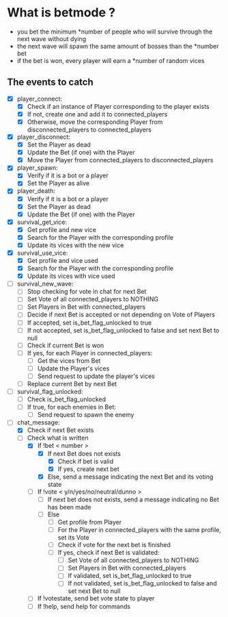 ﻿# What is betmode ?
- you bet the minimum \*number of people who will survive through the next wave without dying
- the next wave will spawn the same amount of bosses than the \*number bet
- if the bet is won, every player will earn a \*number of random vices

## The events to catch
- [x] player_connect:
	- [x] Check if an instance of Player corresponding to the player exists
	- [x] If not, create one and add it to connected_players
	- [x] Otherwise, move the corresponding Player from disconnected_players to connected_players
- [x] player_disconnect:
	- [x] Set the Player as dead
	- [x] Update the Bet (if one) with the Player
	- [x] Move the Player from connected_players to disconnected_players
- [x] player_spawn:
	- [x] Verify if it is a bot or a player
	- [x] Set the Player as alive
- [x] player_death:
	- [x] Verify if it is a bot or a player
	- [x] Set the Player as dead
	- [x] Update the Bet (if one) with the Player
- [x] survival_get_vice:
	- [x] Get profile and new vice
	- [x] Search for the Player with the corresponding profile
	- [x] Update its vices with the new vice
- [x] survival_use_vice:
	- [x] Get profile and vice used
    - [x] Search for the Player with the corresponding profile
    - [x] Update its vices with vice used
- [ ] survival_new_wave:
	- [ ] Stop checking for vote in chat for next Bet
    - [ ] Set Vote of all connected_players to NOTHING
    - [ ] Set Players in Bet with connected_players
    - [ ] Decide if next Bet is accepted or not depending on Vote of Players
	- [ ] If accepted, set is_bet_flag_unlocked to true
    - [ ] If not accepted, set is_bet_flag_unlocked to false and set next Bet to null
	- [ ] Check if current Bet is won
    - [ ] If yes, for each Player in connected_players:
    	- [ ] Get the vices from Bet
		- [ ] Update the Player's vices
        - [ ] Send request to update the player's vices
	- [ ] Replace current Bet by next Bet
- [ ] survival_flag_unlocked:
	- [ ] Check is_bet_flag_unlocked
    - [ ] If true, for each enemies in Bet:
    	- [ ] Send request to spawn the enemy
- [ ] chat_message:
	- [x] Check if next Bet exists
	- [ ] Check what is written
		- [x] If !bet < number >
			- [x] If next Bet does not exists
				- [x] Check if bet is valid
				- [x] If yes, create next bet
			- [x] Else, send a message indicating the next Bet and its voting state
		- [ ] If !vote < y/n/yes/no/neutral/dunno >
			- [ ] If next bet does not exists, send a message indicating no Bet has been made
			- [ ] Else
				- [ ] Get profile from Player
				- [ ] For the Player in connected_players with the same profile, set its Vote
				- [ ] Check if vote for the next bet is finished
				- [ ] If yes, check if next Bet is validated:
        			- [ ] Set Vote of all connected_players to NOTHING
					- [ ] Set Players in Bet with connected_players
					- [ ] If validated, set is_bet_flag_unlocked to true
					- [ ] If not validated, set is_bet_flag_unlocked to false and set next Bet to null
		- [ ] If !votestate, send bet vote state to player
		- [ ] If !help, send help for commands